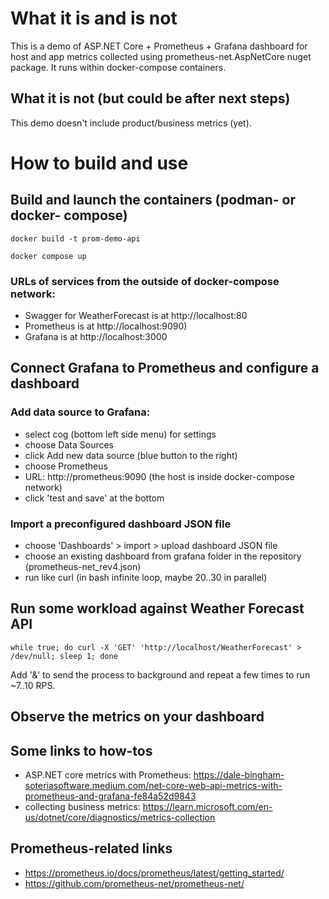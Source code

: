 
# What it is and is not

This is a demo of ASP.NET Core + Prometheus + Grafana dashboard
for host and app metrics collected using prometheus-net.AspNetCore nuget package.
It runs within docker-compose containers.

## What it is not (but could be after next steps)

This demo doesn't include product/business metrics (yet).

# How to build and use

## Build and launch the containers (podman- or docker- compose)

`docker build -t prom-demo-api`

`docker compose up`

### URLs of services from the outside of docker-compose network:

- Swagger for WeatherForecast is at http://localhost:80
- Prometheus is at http://localhost:9090)
- Grafana is at http://localhost:3000

## Connect Grafana to Prometheus and configure a dashboard

### Add data source to Grafana:
- select cog (bottom left side menu) for settings
- choose Data Sources
- click Add new data source (blue button to the right)
- choose Prometheus
- URL: http://prometheus:9090 (the host is inside docker-compose network)
- click 'test and save' at the bottom

### Import a preconfigured dashboard JSON file
- choose 'Dashboards' > import > upload dashboard JSON file
- choose an existing dashboard from grafana folder in the repository (prometheus-net_rev4.json)
- run like curl (in bash infinite loop, maybe 20..30 in parallel)

## Run some workload against Weather Forecast API

`while true; do curl -X 'GET' 'http://localhost/WeatherForecast' > /dev/null; sleep 1; done`

Add '&' to send the process to background and repeat a few times to run ~7..10 RPS.

## Observe the metrics on your dashboard

## Some links to how-tos

- ASP.NET core metrics with Prometheus:
https://dale-bingham-soteriasoftware.medium.com/net-core-web-api-metrics-with-prometheus-and-grafana-fe84a52d9843
- collecting business metrics:
https://learn.microsoft.com/en-us/dotnet/core/diagnostics/metrics-collection


## Prometheus-related links

- https://prometheus.io/docs/prometheus/latest/getting_started/
- https://github.com/prometheus-net/prometheus-net/
